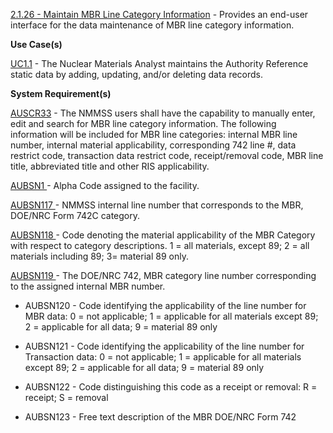 <a href="https://dev.azure.com/Link-Technologies/NMMSS%20Requirements/_workitems/edit/114/" target="_blank">2.1.26 - Maintain MBR Line Category Information</a> - Provides an end-user interface for the data maintenance of MBR line category information.


**Use Case(s)**

<a href="https://dev.azure.com/Link-Technologies/NMMSS%20Requirements/_workitems/edit/10/" target="_blank">UC1.1</a> - The Nuclear Materials Analyst maintains the Authority Reference static data by adding, updating, and/or deleting data records.

**System Requirement(s)**

<a href="https://dev.azure.com/Link-Technologies/NMMSS%20Requirements/_workitems/edit/411/" target="_blank">AUSCR33</a> - The NMMSS users shall have the capability to manually enter, edit and search for MBR line category information. The following information will be included for MBR line categories: internal MBR line number, internal material applicability, corresponding 742 line #, data restrict code, transaction data restrict code, receipt/removal code, MBR line title, abbreviated title and other RIS applicability.

<a href="https://dev.azure.com/Link-Technologies/NMMSS%20Requirements/_workitems/edit/75/" target="_blank">AUBSN1 </a> - Alpha Code assigned to the facility.

<a href="https://dev.azure.com/Link-Technologies/NMMSS%20Requirements/_workitems/edit/413/" target="_blank">AUBSN117 </a> - NMMSS internal line number that corresponds to the MBR, DOE/NRC Form 742C category.


<a href="https://dev.azure.com/Link-Technologies/NMMSS%20Requirements/_workitems/edit/414/" target="_blank">AUBSN118 </a> - Code denoting the material applicability of the MBR Category with respect to category descriptions.  1 = all materials, except 89; 2 = all materials including 89; 3= material 89 only.

<a href="https://dev.azure.com/Link-Technologies/NMMSS%20Requirements/_workitems/edit/415/" target="_blank">AUBSN119 </a> - The DOE/NRC 742, MBR category line number corresponding to the assigned internal MBR number.




- AUBSN120 - Code identifying the applicability of the line number for MBR data: 0 = not applicable; 1 = applicable for all materials except 89; 2 = applicable for all data; 9 = material 89 only

- AUBSN121 - Code identifying the applicability of the line number for Transaction data: 0 = not applicable; 1 = applicable for all materials except 89; 2 = applicable for all data; 9 = material 89 only

- AUBSN122 - Code distinguishing this code as a receipt or removal: R = receipt; S = removal

- AUBSN123 - Free text description of the MBR DOE/NRC Form 742

